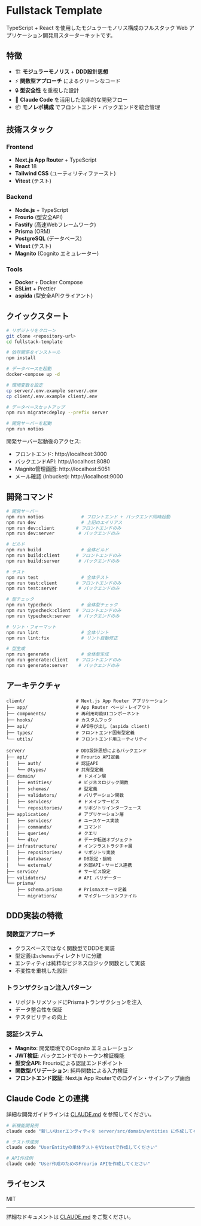 # Fullstack Template

TypeScript + React を使用したモジュラーモノリス構成のフルスタック Web アプリケーション開発用スターターキットです。

## 特徴

- 🏗️ **モジュラーモノリス** + **DDD設計思想**
- ⚡ **関数型アプローチ** によるクリーンなコード
- 🔒 **型安全性** を重視した設計
- 🚀 **Claude Code** を活用した効率的な開発フロー
- 📦 **モノレポ構成** でフロントエンド・バックエンドを統合管理

## 技術スタック

### Frontend

- **Next.js App Router** + TypeScript
- **React** 18
- **Tailwind CSS** (ユーティリティファースト)
- **Vitest** (テスト)

### Backend

- **Node.js** + TypeScript
- **Frourio** (型安全API)
- **Fastify** (高速Webフレームワーク)
- **Prisma** (ORM)
- **PostgreSQL** (データベース)
- **Vitest** (テスト)
- **Magnito** (Cognito エミュレーター)

### Tools

- **Docker** + Docker Compose
- **ESLint** + Prettier
- **aspida** (型安全APIクライアント)

## クイックスタート

```bash
# リポジトリをクローン
git clone <repository-url>
cd fullstack-template

# 依存関係をインストール
npm install

# データベースを起動
docker-compose up -d

# 環境変数を設定
cp server/.env.example server/.env
cp client/.env.example client/.env

# データベースセットアップ
npm run migrate:deploy --prefix server

# 開発サーバーを起動
npm run notios
```

開発サーバー起動後のアクセス:

- フロントエンド: http://localhost:3000
- バックエンドAPI: http://localhost:8080
- Magnito管理画面: http://localhost:5051
- メール確認 (Inbucket): http://localhost:9000

## 開発コマンド

```bash
# 開発サーバー
npm run notios              # フロントエンド + バックエンド同時起動
npm run dev                 # 上記のエイリアス
npm run dev:client        # フロントエンドのみ
npm run dev:server         # バックエンドのみ

# ビルド
npm run build               # 全体ビルド
npm run build:client      # フロントエンドのみ
npm run build:server       # バックエンドのみ

# テスト
npm run test                # 全体テスト
npm run test:client       # フロントエンドのみ
npm run test:server        # バックエンドのみ

# 型チェック
npm run typecheck           # 全体型チェック
npm run typecheck:client  # フロントエンドのみ
npm run typecheck:server   # バックエンドのみ

# リント・フォーマット
npm run lint                # 全体リント
npm run lint:fix            # リント自動修正

# 型生成
npm run generate            # 全体型生成
npm run generate:client   # フロントエンドのみ
npm run generate:server    # バックエンドのみ
```

## アーキテクチャ

```
client/                   # Next.js App Router アプリケーション
├── app/                  # App Router ページ・レイアウト
├── components/           # 再利用可能UIコンポーネント
├── hooks/                # カスタムフック
├── api/                  # API呼び出し (aspida client)
├── types/                # フロントエンド固有型定義
└── utils/                # フロントエンド用ユーティリティ

server/                   # DDD設計思想によるバックエンド
├── api/                  # Frourio API定義
│   ├── auth/             # 認証API
│   └── @types/           # 共有型定義
├── domain/                # ドメイン層
│   ├── entities/          # ビジネスロジック関数
│   ├── schemas/           # 型定義
│   ├── validators/        # バリデーション関数
│   ├── services/          # ドメインサービス
│   └── repositories/      # リポジトリインターフェース
├── application/           # アプリケーション層
│   ├── services/          # ユースケース実装
│   ├── commands/          # コマンド
│   ├── queries/           # クエリ
│   └── dto/               # データ転送オブジェクト
├── infrastructure/        # インフラストラクチャ層
│   ├── repositories/      # リポジトリ実装
│   ├── database/          # DB設定・接続
│   └── external/          # 外部API・サービス連携
├── service/               # サービス設定
├── validators/            # API バリデーター
└── prisma/
    ├── schema.prisma      # Prismaスキーマ定義
    └── migrations/        # マイグレーションファイル
```

## DDD実装の特徴

### 関数型アプローチ

- クラスベースではなく関数型でDDDを実装
- 型定義は`schemas`ディレクトリに分離
- エンティティは純粋なビジネスロジック関数として実装
- 不変性を重視した設計

### トランザクション注入パターン

- リポジトリメソッドにPrismaトランザクションを注入
- データ整合性を保証
- テスタビリティの向上

### 認証システム

- **Magnito**: 開発環境でのCognito エミュレーション
- **JWT検証**: バックエンドでのトークン検証機能
- **型安全API**: Frourioによる認証エンドポイント
- **関数型バリデーション**: 純粋関数による入力検証
- **フロントエンド認証**: Next.js App Routerでのログイン・サインアップ画面

## Claude Code との連携

詳細な開発ガイドラインは [CLAUDE.md](./CLAUDE.md) を参照してください。

```bash
# 新機能開発例
claude code "新しいUserエンティティを server/src/domain/entities に作成してください"

# テスト作成例
claude code "UserEntityの単体テストをVitestで作成してください"

# API作成例
claude code "User作成のためのFrourio APIを作成してください"
```

## ライセンス

MIT

---

詳細なドキュメントは [CLAUDE.md](./CLAUDE.md) をご覧ください。
